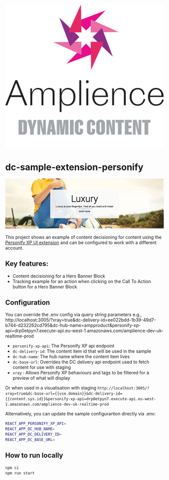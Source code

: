 [![Amplience Dynamic Content](media/header.png)](https://amplience.com/dynamic-content)

# dc-sample-extension-personify

![In Action](media/screenshot.png)

This project shows an example of content decisioning for content using the [Personify XP UI extension](https://github.com/amplience/dc-extension-personify) and can be configured to work with a different account.

## Key features:

- Content decisioning for a Hero Banner Block
- Tracking example for an action when clicking on the Call To Action button for a Hero Banner Block

## Configuration

You can override the .env config via query string parameters e.g., http://localhost:3005/?xray=true&dc-delivery-id=ee022bdd-1b39-49d7-b744-d232262cd795&dc-hub-name=ampproduct&personify-xp-api=drp0etpyn7.execute-api.eu-west-1.amazonaws.com/amplience-dev-uk-realtime-prod

- `personify-xp-api`: The Personify XP api endpoint
- `dc-delivery-id`: The content item id that will be used in the sample
- `dc-hub-name`: The hub name where the content item lives
- `dc-base-url`: Overrides the DC delivery api endpoint used to fetch content for use with staging
- `xray` : Allows Personify XP behaviours and tags to be filtered for a preview of what will display

Or when used in a visualisation with staging `http://localhost:3005/?xray=true&dc-base-url={{vse.domain}}&dc-delivery-id={{content.sys.id}}&personify-xp-api=drp0etpyn7.execute-api.eu-west-1.amazonaws.com/amplience-dev-uk-realtime-prod`

Alternatively, you can update the sample configurartion directly via .env:

```bash
REACT_APP_PERSONIFY_XP_API=
REACT_APP_DC_HUB_NAME=
REACT_APP_DC_DELIVERY_ID=
REACT_APP_DC_BASE_URL=
```

## How to run locally

```bash
npm ci
npm run start
```
